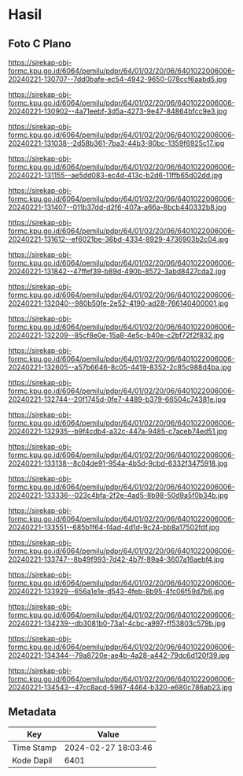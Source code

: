 # Hasil

## Foto C Plano

https://sirekap-obj-formc.kpu.go.id/6064/pemilu/pdpr/64/01/02/20/06/6401022006006-20240221-130707--7dd0bafe-ec54-4942-9650-078ccf6aabd5.jpg

https://sirekap-obj-formc.kpu.go.id/6064/pemilu/pdpr/64/01/02/20/06/6401022006006-20240221-130902--4a71eebf-3d5a-4273-9e47-84864bfcc9e3.jpg

https://sirekap-obj-formc.kpu.go.id/6064/pemilu/pdpr/64/01/02/20/06/6401022006006-20240221-131038--2d58b361-7ba3-44b3-80bc-1359f6925c17.jpg

https://sirekap-obj-formc.kpu.go.id/6064/pemilu/pdpr/64/01/02/20/06/6401022006006-20240221-131155--ae5dd083-ec4d-413c-b2d6-11ffb65d02dd.jpg

https://sirekap-obj-formc.kpu.go.id/6064/pemilu/pdpr/64/01/02/20/06/6401022006006-20240221-131407--011b37dd-d2f6-407a-a66a-8bcb440332b8.jpg

https://sirekap-obj-formc.kpu.go.id/6064/pemilu/pdpr/64/01/02/20/06/6401022006006-20240221-131612--ef6021be-36bd-4334-8929-4736903b2c04.jpg

https://sirekap-obj-formc.kpu.go.id/6064/pemilu/pdpr/64/01/02/20/06/6401022006006-20240221-131842--47ffef39-b89d-490b-8572-3abd8427cda2.jpg

https://sirekap-obj-formc.kpu.go.id/6064/pemilu/pdpr/64/01/02/20/06/6401022006006-20240221-132040--980b50fe-2e52-4190-ad28-766140400001.jpg

https://sirekap-obj-formc.kpu.go.id/6064/pemilu/pdpr/64/01/02/20/06/6401022006006-20240221-132209--85cf8e0e-15a8-4e5c-b40e-c2bf72f2f832.jpg

https://sirekap-obj-formc.kpu.go.id/6064/pemilu/pdpr/64/01/02/20/06/6401022006006-20240221-132605--a57b6646-8c05-4419-8352-2c85c988d4ba.jpg

https://sirekap-obj-formc.kpu.go.id/6064/pemilu/pdpr/64/01/02/20/06/6401022006006-20240221-132744--20f1745d-0fe7-4489-b379-66504c74381e.jpg

https://sirekap-obj-formc.kpu.go.id/6064/pemilu/pdpr/64/01/02/20/06/6401022006006-20240221-132935--b9f4cdb4-a32c-447a-9485-c7aceb74ed51.jpg

https://sirekap-obj-formc.kpu.go.id/6064/pemilu/pdpr/64/01/02/20/06/6401022006006-20240221-133138--8c04de91-954a-4b5d-9cbd-6332f3475918.jpg

https://sirekap-obj-formc.kpu.go.id/6064/pemilu/pdpr/64/01/02/20/06/6401022006006-20240221-133336--023c4bfa-2f2e-4ad5-8b98-50d9a5f0b34b.jpg

https://sirekap-obj-formc.kpu.go.id/6064/pemilu/pdpr/64/01/02/20/06/6401022006006-20240221-133551--685b1f64-f4ad-4d1d-9c24-bb8a17502fdf.jpg

https://sirekap-obj-formc.kpu.go.id/6064/pemilu/pdpr/64/01/02/20/06/6401022006006-20240221-133747--8b49f993-7d42-4b7f-89a4-3607a16aebf4.jpg

https://sirekap-obj-formc.kpu.go.id/6064/pemilu/pdpr/64/01/02/20/06/6401022006006-20240221-133929--656a1e1e-d543-4feb-8b95-4fc06f59d7b6.jpg

https://sirekap-obj-formc.kpu.go.id/6064/pemilu/pdpr/64/01/02/20/06/6401022006006-20240221-134239--db3081b0-73a1-4cbc-a997-ff53803c579b.jpg

https://sirekap-obj-formc.kpu.go.id/6064/pemilu/pdpr/64/01/02/20/06/6401022006006-20240221-134344--79a8720e-ae4b-4a28-a442-79dc6d120f39.jpg

https://sirekap-obj-formc.kpu.go.id/6064/pemilu/pdpr/64/01/02/20/06/6401022006006-20240221-134543--47cc8acd-5967-4464-b320-e680c786ab23.jpg


## Metadata

| Key        | Value               |
| ---------- | ------------------- |
| Time Stamp | 2024-02-27 18:03:46 |
| Kode Dapil | 6401                |



